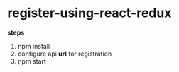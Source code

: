 # register-using-react-redux

**steps**
1. npm install
2. configure api **url** for registration
3. npm start
